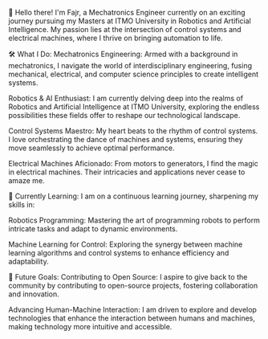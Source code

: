👋 Hello there!
I'm Fajr, a Mechatronics Engineer currently on an exciting journey pursuing my Masters at ITMO University in Robotics and Artificial Intelligence. My passion lies at the intersection of control systems and electrical machines, where I thrive on bringing automation to life.

🛠️ What I Do:
Mechatronics Engineering: Armed with a background in mechatronics, I navigate the world of interdisciplinary engineering, fusing mechanical, electrical, and computer science principles to create intelligent systems.

Robotics & AI Enthusiast: I am currently delving deep into the realms of Robotics and Artificial Intelligence at ITMO University, exploring the endless possibilities these fields offer to reshape our technological landscape.

Control Systems Maestro: My heart beats to the rhythm of control systems. I love orchestrating the dance of machines and systems, ensuring they move seamlessly to achieve optimal performance.

Electrical Machines Aficionado: From motors to generators, I find the magic in electrical machines. Their intricacies and applications never cease to amaze me.

🌱 Currently Learning:
I am on a continuous learning journey, sharpening my skills in:

Robotics Programming: Mastering the art of programming robots to perform intricate tasks and adapt to dynamic environments.

Machine Learning for Control: Exploring the synergy between machine learning algorithms and control systems to enhance efficiency and adaptability.

🚀 Future Goals:
Contributing to Open Source: I aspire to give back to the community by contributing to open-source projects, fostering collaboration and innovation.

Advancing Human-Machine Interaction: I am driven to explore and develop technologies that enhance the interaction between humans and machines, making technology more intuitive and accessible.

<!--
**FajrAfasha/FajrAfasha** is a ✨ _special_ ✨ repository because its `README.md` (this file) appears on your GitHub profile.

Here are some ideas to get you started:

- 🔭 I’m currently working on ...
- 🌱 I’m currently learning ...
- 👯 I’m looking to collaborate on ...
- 🤔 I’m looking for help with ...
- 💬 Ask me about ...
- 📫 How to reach me: ...
- 😄 Pronouns: ...
- ⚡ Fun fact: ...
-->
